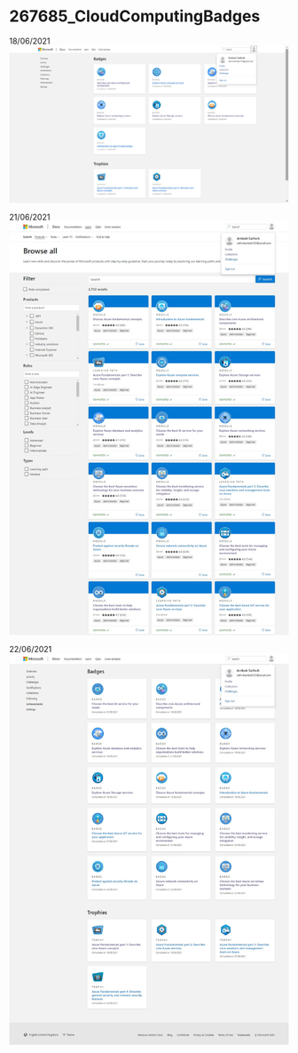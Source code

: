 # 267685_CloudComputingBadges
18/06/2021
![](https://github.com/A-Sathvik/267685_CloudComputingBadges/blob/faeb771dde6d456547fb33c3b4833ee4aeb548d7/267685%2018-06.png)

21/06/2021
![](https://github.com/A-Sathvik/267685_CloudComputingBadges/blob/ac10b71ed159fd4c27a3e1407eff9cdaa120ecc5/267685%2021-06.png)

22/06/2021
![](https://github.com/A-Sathvik/267685_CloudComputingBadges/blob/39540ee175ac423560795cc2ec94434bad4191f6/267685%2022-06.png)
